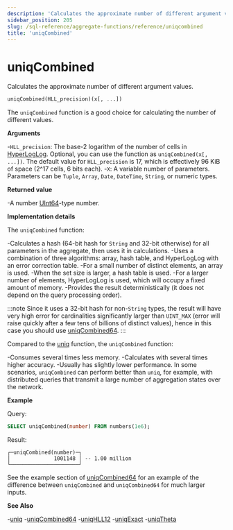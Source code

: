 ```yaml
---
description: 'Calculates the approximate number of different argument values.'
sidebar_position: 205
slug: /sql-reference/aggregate-functions/reference/uniqcombined
title: 'uniqCombined'
---
```


# uniqCombined

Calculates the approximate number of different argument values.

```sql
uniqCombined(HLL_precision)(x[, ...])
```

The `uniqCombined` function is a good choice for calculating the number of different values.

**Arguments**

-`HLL_precision`: The base-2 logarithm of the number of cells in [HyperLogLog](https://en.wikipedia.org/wiki/HyperLogLog). Optional, you can use the function as `uniqCombined(x[, ...])`. The default value for `HLL_precision` is 17, which is effectively 96 KiB of space (2^17 cells, 6 bits each).
-`X`: A variable number of parameters. Parameters can be `Tuple`, `Array`, `Date`, `DateTime`, `String`, or numeric types.

**Returned value**

-A number [UInt64](../../../sql-reference/data-types/int-uint.md)-type number.

**Implementation details**

The `uniqCombined` function:

-Calculates a hash (64-bit hash for `String` and 32-bit otherwise) for all parameters in the aggregate, then uses it in calculations.
-Uses a combination of three algorithms: array, hash table, and HyperLogLog with an error correction table.
-For a small number of distinct elements, an array is used.
-When the set size is larger, a hash table is used.
-For a larger number of elements, HyperLogLog is used, which will occupy a fixed amount of memory.
-Provides the result deterministically (it does not depend on the query processing order).

:::note
Since it uses a 32-bit hash for non-`String` types, the result will have very high error for cardinalities significantly larger than `UINT_MAX` (error will raise quickly after a few tens of billions of distinct values), hence in this case you should use [uniqCombined64](/sql-reference/aggregate-functions/reference/uniqcombined64).
:::

Compared to the [uniq](/sql-reference/aggregate-functions/reference/uniq) function, the `uniqCombined` function:

-Consumes several times less memory.
-Calculates with several times higher accuracy.
-Usually has slightly lower performance. In some scenarios, `uniqCombined` can perform better than `uniq`, for example, with distributed queries that transmit a large number of aggregation states over the network.

**Example**

Query:

```sql
SELECT uniqCombined(number) FROM numbers(1e6);
```

Result:

```response
┌─uniqCombined(number)─┐
│              1001148 │ -- 1.00 million
└──────────────────────┘
```

See the example section of [uniqCombined64](/sql-reference/aggregate-functions/reference/uniqcombined64) for an example of the difference between `uniqCombined` and `uniqCombined64` for much larger inputs.

**See Also**

-[uniq](/sql-reference/aggregate-functions/reference/uniq)
-[uniqCombined64](/sql-reference/aggregate-functions/reference/uniqcombined64)
-[uniqHLL12](/sql-reference/aggregate-functions/reference/uniqhll12)
-[uniqExact](/sql-reference/aggregate-functions/reference/uniqexact)
-[uniqTheta](/sql-reference/aggregate-functions/reference/uniqthetasketch)
